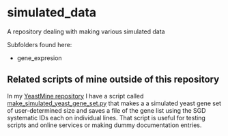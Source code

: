 # simulated_data
A repository dealing with making various simulated data

Subfolders found here:

* gene_expresion


Related scripts of mine outside of this repository
-------------------------

In my [YeastMine repository](https://github.com/fomightez/yeastmine) I have a script called [make_simulated_yeast_gene_set.py](https://github.com/fomightez/yeastmine/blob/master/make_simulated_yeast_gene_set.py) that makes a a simulated yeast gene set of user-determined size and saves a file of the gene list using the SGD systematic IDs each on individual lines. That script is useful for testing scripts and online services or making dummy documentation entries.
